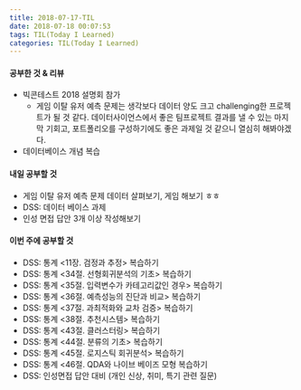 ```yaml
---
title: 2018-07-17-TIL
date: 2018-07-18 00:07:53
tags: TIL(Today I Learned)
categories: TIL(Today I Learned)
---
```




#### 공부한 것 & 리뷰
- 빅콘테스트 2018 설명회 참가
	- 게임 이탈 유저 예측 문제는 생각보다 데이터 양도 크고 challenging한 프로젝트가 될 것 같다. 데이터사이언스에서 좋은 팀프로젝트 결과를 낼 수 있는 마지막 기회고, 포트폴리오를 구성하기에도 좋은 과제일 것 같으니 열심히 해봐야겠다.
- 데이터베이스 개념 복습


#### 내일 공부할 것
- 게임 이탈 유저 예측 문제 데이터 살펴보기, 게임 해보기 ㅎㅎ
- DSS: 데이터 베이스 과제
- 인성 면접 답안 3개 이상 작성해보기

#### 이번 주에 공부할 것
- DSS: 통계 <11장. 검정과 추정> 복습하기
- DSS: 통계 <34절. 선형회귀분석의 기초> 복습하기
- DSS: 통계 <35절. 입력변수가 카테고리값인 경우> 복습하기
- DSS: 통계 <36절. 예측성능의 진단과 비교> 복습하기
- DSS: 통계 <37절. 과최적화와 교차 검증> 복습하기
- DSS: 통계 <38절. 추천시스템> 복습하기
- DSS: 통계 <43절. 클러스터링> 복습하기
- DSS: 통계 <44절. 분류의 기초> 복습하기
- DSS: 통계 <45절. 로지스틱 회귀분석> 복습하기
- DSS: 통계 <46절. QDA와 나이브 베이즈 모형 복습하기
- DSS: 인성면접 답안 대비 (개인 신상, 취미, 특기 관련 질문)
